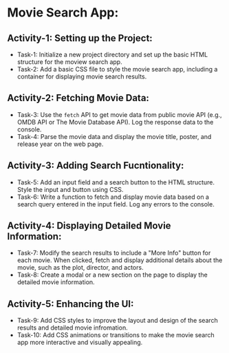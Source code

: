 # Movie Search App:

## Activity-1: Setting up the Project:

- Task-1: Initialize a new project directory and set up the basic HTML structure for the moview search app.
- Task-2: Add a basic CSS file to style the movie search app, including a container for displaying movie search results.

## Activity-2: Fetching Movie Data:

- Task-3: Use the `fetch` API to get movie data from public movie API (e.g., OMDB API or The Movie Database API). Log the response data to the console.
- Task-4: Parse the movie data and display the movie title, poster, and release year on the web page.

## Activity-3: Adding Search Fucntionality:

- Task-5: Add an input field and a search button to the HTML structure. Style the input and button using CSS.
- Task-6: Write a function to fetch and display movie data based on a search query entered in the input field. Log any errors to the console.

## Activity-4: Displaying Detailed Movie Information:

- Task-7: Modify the search results to include a "More Info" button for each movie. When clicked, fetch and display additional details about the movie, such as the plot, director, and actors.
- Task-8: Create a modal or a new section on the page to display the detailed movie information.

## Activity-5: Enhancing the UI:

- Task-9: Add CSS styles to improve the layout and design of the search results and detailed movie infromation.
- Task-10: Add CSS animations or transitions to make the movie search app more interactive and visually appealing.
